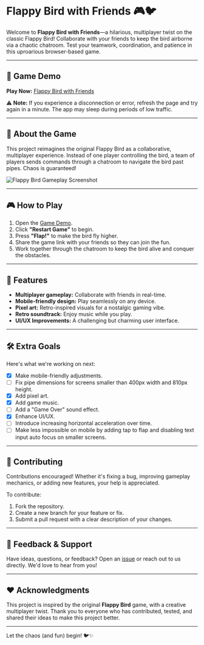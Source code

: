 # Flappy Bird with Friends 🎮🐦

Welcome to **Flappy Bird with Friends**—a hilarious, multiplayer twist on the classic Flappy Bird! Collaborate with your friends to keep the bird airborne via a chaotic chatroom. Test your teamwork, coordination, and patience in this uproarious browser-based game.

---

## 🚀 Game Demo

**Play Now:** [Flappy Bird with Friends](https://flappy-bird-with-friends.up.railway.app)

⚠️ **Note:** If you experience a disconnection or error, refresh the page and try again in a minute. The app may sleep during periods of low traffic.

---

## 📖 About the Game

This project reimagines the original Flappy Bird as a collaborative, multiplayer experience. Instead of one player controlling the bird, a team of players sends commands through a chatroom to navigate the bird past pipes. Chaos is guaranteed!

![Flappy Bird Gameplay Screenshot](https://github.com/user-attachments/assets/a8f3028c-12a1-486f-8c44-89713672ef5e)

---

## 🎮 How to Play

1. Open the [Game Demo](https://flappy-bird-with-friends.up.railway.app).
2. Click **"Restart Game"** to begin.
3. Press **"Flap!"** to make the bird fly higher.
4. Share the game link with your friends so they can join the fun.
5. Work together through the chatroom to keep the bird alive and conquer the obstacles.

---

## 🌟 Features

- **Multiplayer gameplay:** Collaborate with friends in real-time.
- **Mobile-friendly design:** Play seamlessly on any device.
- **Pixel art:** Retro-inspired visuals for a nostalgic gaming vibe.
- **Retro soundtrack:** Enjoy music while you play.
- **UI/UX Improvements:** A challenging but charming user interface.

---

## 🛠️ Extra Goals

Here's what we're working on next:

- [x] Make mobile-friendly adjustments.
- [ ] Fix pipe dimensions for screens smaller than 400px width and 810px height.
- [x] Add pixel art.
- [x] Add game music.
- [ ] Add a "Game Over" sound effect.
- [x] Enhance UI/UX.
- [ ] Introduce increasing horizontal acceleration over time.
- [ ] Make less impossible on mobile by adding tap to flap and disabling text input auto focus on smaller screens.

---

## 🤝 Contributing

Contributions encouraged! Whether it's fixing a bug, improving gameplay mechanics, or adding new features, your help is appreciated. 

To contribute:
1. Fork the repository.
2. Create a new branch for your feature or fix.
3. Submit a pull request with a clear description of your changes.

---

## 📧 Feedback & Support

Have ideas, questions, or feedback? Open an [issue](https://github.com/your-repo/issues) or reach out to us directly. We'd love to hear from you!

---

## ❤️ Acknowledgments

This project is inspired by the original **Flappy Bird** game, with a creative multiplayer twist. Thank you to everyone who has contributed, tested, and shared their ideas to make this project better.

---

Let the chaos (and fun) begin! 🐦✨
